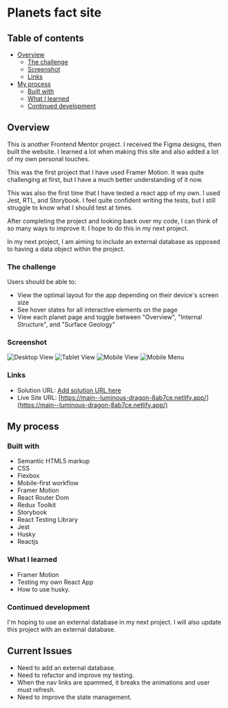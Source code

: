 # Planets fact site

## Table of contents

- [Overview](#overview)
  - [The challenge](#the-challenge)
  - [Screenshot](#screenshot)
  - [Links](#links)
- [My process](#my-process)
  - [Built with](#built-with)
  - [What I learned](#what-i-learned)
  - [Continued development](#continued-development)


## Overview

This is another Frontend Mentor project. I received the Figma designs, then built the website. I learned a lot when making this site and also added a lot of my own personal touches. 

This was the first project that I have used Framer Motion. It was quite challenging at first, but I have a much better understanding of it now. 

This was also the first time that I have tested a react app of my own. I used Jest, RTL, and Storybook. I feel quite confident writing the tests, but I still struggle to know what I should test at times.

After completing the project and looking back over my code, I can think of so many ways to improve it. I hope to do this in my next project. 

In my next project, I am aiming to include an external database as opposed to having a data object within the project.

### The challenge

Users should be able to:

- View the optimal layout for the app depending on their device's screen size
- See hover states for all interactive elements on the page
- View each planet page and toggle between "Overview", "Internal Structure", and "Surface Geology"

### Screenshot

![Desktop View](./src/assets/screenshots/desktop-view.png)
![Tablet View](./src/assets/screenshots/tablet-view.png)
![Mobile View](./src/assets/screenshots/mobile-view.png)
![Mobile Menu](./src/assets/screenshots/mobile-menu.png)


### Links

- Solution URL: [Add solution URL here](https://your-solution-url.com)
- Live Site URL: [https://main--luminous-dragon-8ab7ce.netlify.app/](https://main--luminous-dragon-8ab7ce.netlify.app/)

## My process

### Built with

- Semantic HTML5 markup
- CSS
- Flexbox
- Mobile-first workflow
- Framer Motion
- React Router Dom
- Redux Toolkit
- Storybook
- React Testing Library
- Jest
- Husky
- Reactjs


### What I learned

- Framer Motion
- Testing my own React App
- How to use husky.

### Continued development

I'm hoping to use an external database in my next project. I will also update this project with an external database.

## Current Issues

- Need to add an external database.
- Need to refactor and improve my testing.
- When the nav links are spammed, it breaks the animations and user must refresh.
- Need to improve the state management.